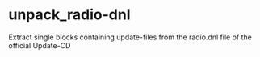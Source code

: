 # unpack_radio-dnl
Extract single blocks containing update-files from the radio.dnl file of the official Update-CD
